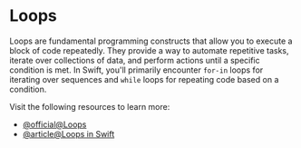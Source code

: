 # Loops

Loops are fundamental programming constructs that allow you to execute a block of code repeatedly. They provide a way to automate repetitive tasks, iterate over collections of data, and perform actions until a specific condition is met. In Swift, you'll primarily encounter `for-in` loops for iterating over sequences and `while` loops for repeating code based on a condition.

Visit the following resources to learn more:

- [@official@Loops](https://docs.swift.org/swift-book/documentation/the-swift-programming-language/controlflow)
- [@article@Loops in Swift](https://medium.com/icommunity/loops-in-swift-8a9181fb364a)